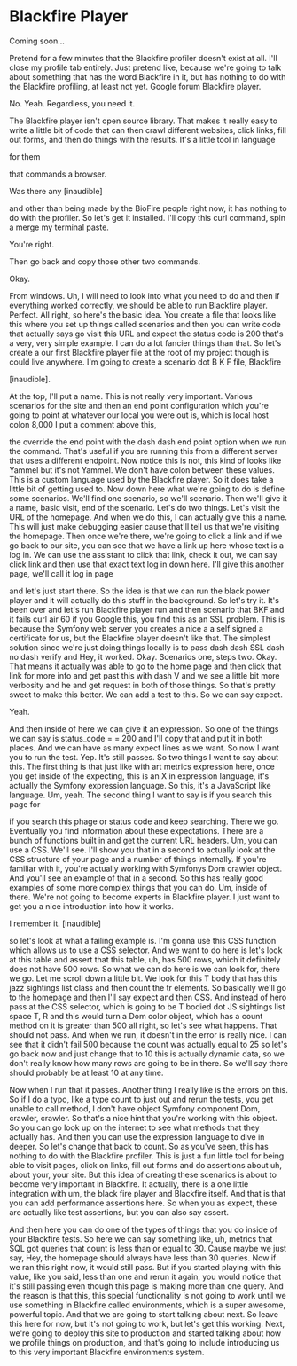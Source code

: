 # Blackfire Player

Coming soon...

Pretend for a few minutes that the Blackfire profiler doesn't exist at all. I'll
close my profile tab entirely. Just pretend like, because we're going to talk about
something that has the word Blackfire in it, but has nothing to do with the Blackfire
profiling, at least not yet. Google forum Blackfire player.

No. Yeah. Regardless, you need it.

The Blackfire player isn't open source library. That makes it really easy to write a
little bit of code that can then crawl different websites, click links, fill out
forms, and then do things with the results. It's a little tool in language

for them

that commands a browser.

Was there any [inaudible]

and other than being made by the BioFire people right now, it has nothing to do with
the profiler. So let's get it installed. I'll copy this curl command, spin a merge my
terminal paste.

You're right.

Then go back and copy those other two commands.

Okay.

From windows. Uh, I will need to look into what you need to do and then if everything
worked correctly, we should be able to run Blackfire player. Perfect. All right, so
here's the basic idea. You create a file that looks like this where you set up things
called scenarios and then you can write code that actually says go visit this URL and
expect the status code is 200 that's a very, very simple example. I can do a lot
fancier things than that. So let's create a our first Blackfire player file at the
root of my project though is could live anywhere. I'm going to create a scenario dot
B K F file, Blackfire

[inaudible].

At the top, I'll put a name. This is not really very important. Various scenarios for
the site and then an end point configuration which you're going to point at whatever
our local you were out is, which is local host colon 8,000 I put a comment above
this,

the override the end point with the dash dash end point option when we run the
command. That's useful if you are running this from a different server that uses a
different endpoint. Now notice this is not, this kind of looks like Yammel but it's
not Yammel. We don't have colon between these values. This is a custom language used
by the Blackfire player. So it does take a little bit of getting used to. Now down
here what we're going to do is define some scenarios. We'll find one scenario, so
we'll scenario. Then we'll give it a name, basic visit, end of the scenario. Let's do
two things. Let's visit the URL of the homepage. And when we do this, I can actually
give this a name. This will just make debugging easier cause that'll tell us that
we're visiting the homepage. Then once we're there, we're going to click a link and
if we go back to our site, you can see that we have a link up here whose text is a
log in. We can use the assistant to click that link, check it out, we can say click
link and then use that exact text log in down here. I'll give this another page,
we'll call it log in page

and let's just start there. So the idea is that we can run the black power player and
it will actually do this stuff in the background. So let's try it. It's been over and
let's run Blackfire player run and then scenario that BKF and it fails curl air 60 if
you Google this, you find this as an SSL problem. This is because the Symfony web
server you creates a nice a a self signed a certificate for us, but the Blackfire
player doesn't like that. The simplest solution since we're just doing things locally
is to pass dash dash SSL dash no dash verify and Hey, it worked. Okay. Scenarios one,
steps two. Okay. That means it actually was able to go to the home page and then
click that link for more info and get past this with dash V and we see a little bit
more verbosity and he and get request in both of those things. So that's pretty sweet
to make this better. We can add a test to this. So we can say expect.

Yeah.

And then inside of here we can give it an expression. So one of the things we can say
is status_code = = 200 and I'll copy that and put it in both places. And we can have
as many expect lines as we want. So now I want you to run the test. Yep. It's still
passes. So two things I want to say about this. The first thing is that just like
with art metrics expression here, once you get inside of the expecting, this is an X
in expression language, it's actually the Symfony expression language. So this, it's
a JavaScript like language. Um, yeah. The second thing I want to say is if you search
this page for

if you search this phage or status code and keep searching. There we go. Eventually
you find information about these expectations. There are a bunch of functions built
in and get the current URL headers. Um, you can use a CSS. We'll see. I'll show you
that in a second to actually look at the CSS structure of your page and a number of
things internally. If you're familiar with it, you're actually working with Symfonys
Dom crawler object. And you'll see an example of that in a second. So this has really
good examples of some more complex things that you can do. Um, inside of there. We're
not going to become experts in Blackfire player. I just want to get you a nice
introduction into how it works.

I remember it. [inaudible]

so let's look at what a failing example is. I'm gonna use this CSS function which
allows us to use a CSS selector. And we want to do here is let's look at this table
and assert that this table, uh, has 500 rows, which it definitely does not have 500
rows. So what we can do here is we can look for, there we go. Let me scroll down a
little bit. We look for this T body that has this jazz sightings list class and then
count the tr elements. So basically we'll go to the homepage and then I'll say expect
and then CSS. And instead of hero pass at the CSS selector, which is going to be T
bodied dot JS sightings list space T, R and this would turn a Dom color object, which
has a count method on it is greater than 500 all right, so let's see what happens.
That should not pass. And when we run, it doesn't in the error is really nice. I can
see that it didn't fail 500 because the count was actually equal to 25 so let's go
back now and just change that to 10 this is actually dynamic data, so we don't really
know how many rows are going to be in there. So we'll say there should probably be at
least 10 at any time.

Now when I run that it passes. Another thing I really like is the errors on this. So
if I do a typo, like a type count to just out and rerun the tests, you get unable to
call method, I don't have object Symfony component Dom, crawler, crawler. So that's a
nice hint that you're working with this object. So you can go look up on the internet
to see what methods that they actually has. And then you can use the expression
language to dive in deeper. So let's change that back to count. So as you've seen,
this has nothing to do with the Blackfire profiler. This is just a fun little tool
for being able to visit pages, click on links, fill out forms and do assertions about
uh, about your, your site. But this idea of creating these scenarios is about to
become very important in Blackfire. It actually, there is a one little integration
with um, the black fire player and Blackfire itself. And that is that you can add
performance assertions here. So when you as expect, these are actually like test
assertions, but you can also say assert.

And then here you can do one of the types of things that you do inside of your
Blackfire tests. So here we can say something like, uh, metrics that SQL got queries
that count is less than or equal to 30. Cause maybe we just say, Hey, the homepage
should always have less than 30 queries. Now if we ran this right now, it would still
pass. But if you started playing with this value, like you said, less than one and
rerun it again, you would notice that it's still passing even though this page is
making more than one query. And the reason is that this, this special functionality
is not going to work until we use something in Blackfire called environments, which
is a super awesome, powerful topic. And that we are going to start talking about
next. So leave this here for now, but it's not going to work, but let's get this
working. Next, we're going to deploy this site to production and started talking
about how we profile things on production, and that's going to include introducing us
to this very important Blackfire environments system.
